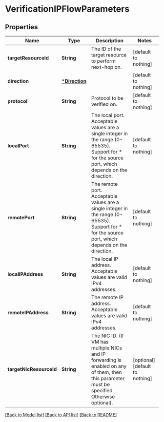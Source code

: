 # VerificationIPFlowParameters


## Properties
Name | Type | Description | Notes
------------ | ------------- | ------------- | -------------
**targetResourceId** | **String** | The ID of the target resource to perform next-hop on. | [default to nothing]
**direction** | [***Direction**](Direction.md) |  | [default to nothing]
**protocol** | **String** | Protocol to be verified on. | [default to nothing]
**localPort** | **String** | The local port. Acceptable values are a single integer in the range (0-65535). Support for * for the source port, which depends on the direction. | [default to nothing]
**remotePort** | **String** | The remote port. Acceptable values are a single integer in the range (0-65535). Support for * for the source port, which depends on the direction. | [default to nothing]
**localIPAddress** | **String** | The local IP address. Acceptable values are valid IPv4 addresses. | [default to nothing]
**remoteIPAddress** | **String** | The remote IP address. Acceptable values are valid IPv4 addresses. | [default to nothing]
**targetNicResourceId** | **String** | The NIC ID. (If VM has multiple NICs and IP forwarding is enabled on any of them, then this parameter must be specified. Otherwise optional). | [optional] [default to nothing]


[[Back to Model list]](../README.md#models) [[Back to API list]](../README.md#api-endpoints) [[Back to README]](../README.md)


